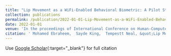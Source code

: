 ```yaml
---
title: "Lip Movement as a WiFi-Enabled Behavioral Biometric: A Pilot Study"
collection: publications
permalink: /publication/2022-01-01-Lip-Movement-as-a-WiFi-Enabled-Behavioral-Biometric-A-Pilot-Study
date: 2022-01-01
venue: 'In the proceedings of International Conference on Human-Computer Interaction'
citation: ' Mohamed Ebraheem,  Sayde King,  Tempestt Neal, &quot;Lip Movement as a WiFi-Enabled Behavioral Biometric: A Pilot Study.&quot; In the proceedings of International Conference on Human-Computer Interaction, 2022.'
---
```

Use [Google Scholar](https://scholar.google.com/scholar?q=Lip+Movement+as+a+WiFi+Enabled+Behavioral+Biometric:+A+Pilot+Study){:target="_blank"} for full citation